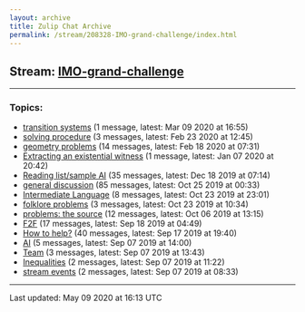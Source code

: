 ```yaml
---
layout: archive
title: Zulip Chat Archive
permalink: /stream/208328-IMO-grand-challenge/index.html
---
```


## Stream: [IMO-grand-challenge](https://leanprover-community.github.io/archive/stream/208328-IMO-grand-challenge/index.html)
---

### Topics:

* [transition systems](topic/transition.20systems.html) (1 message, latest: Mar 09 2020 at 16:55)
* [solving procedure](topic/solving.20procedure.html) (3 messages, latest: Feb 23 2020 at 12:45)
* [geometry problems](topic/geometry.20problems.html) (14 messages, latest: Feb 18 2020 at 07:31)
* [Extracting an existential witness](topic/Extracting.20an.20existential.20witness.html) (1 message, latest: Jan 07 2020 at 20:42)
* [Reading list/sample AI](topic/Reading.20list.2Fsample.20AI.html) (35 messages, latest: Dec 18 2019 at 07:14)
* [general discussion](topic/general.20discussion.html) (85 messages, latest: Oct 25 2019 at 00:33)
* [Intermediate Language](topic/Intermediate.20Language.html) (8 messages, latest: Oct 23 2019 at 23:01)
* [folklore problems](topic/folklore.20problems.html) (3 messages, latest: Oct 23 2019 at 10:34)
* [problems: the source](topic/problems.3A.20the.20source.html) (12 messages, latest: Oct 06 2019 at 13:15)
* [F2F](topic/F2F.html) (17 messages, latest: Sep 18 2019 at 04:49)
* [How to help?](topic/How.20to.20help.3F.html) (40 messages, latest: Sep 17 2019 at 19:40)
* [AI](topic/AI.html) (5 messages, latest: Sep 07 2019 at 14:00)
* [Team](topic/Team.html) (3 messages, latest: Sep 07 2019 at 13:43)
* [Inequalities](topic/Inequalities.html) (2 messages, latest: Sep 07 2019 at 11:22)
* [stream events](topic/stream.20events.html) (2 messages, latest: Sep 07 2019 at 08:33)

<hr><p>Last updated: May 09 2020 at 16:13 UTC</p>